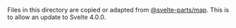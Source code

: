 Files in this directory are copied or adapted from [@svelte-parts/map](https://www.npmjs.com/package/@svelte-parts/map).
This is to allow an update to Svelte 4.0.0.